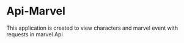 # Api-Marvel
This application is created to view characters and marvel event with requests in marvel Api
